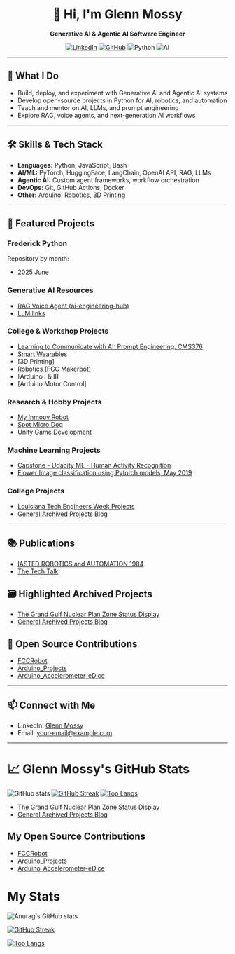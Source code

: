<div align="center">

# 👋 Hi, I'm Glenn Mossy

**Generative AI & Agentic AI Software Engineer**

[![LinkedIn](https://img.shields.io/badge/LinkedIn-Profile-blue?logo=linkedin)](https://www.linkedin.com/in/your-link)
[![GitHub](https://img.shields.io/badge/GitHub-gmossy-181717?logo=github)](https://github.com/gmossy)
![Python](https://img.shields.io/badge/Python-Expert-blue?logo=python)
![AI](https://img.shields.io/badge/AI-Generative%20%26%20Agentic-ff69b4?logo=openai)

</div>

---

## 🚀 What I Do

- Build, deploy, and experiment with Generative AI and Agentic AI systems
- Develop open-source projects in Python for AI, robotics, and automation
- Teach and mentor on AI, LLMs, and prompt engineering
- Explore RAG, voice agents, and next-generation AI workflows

---

## 🛠️ Skills & Tech Stack

- **Languages:** Python, JavaScript, Bash
- **AI/ML:** PyTorch, HuggingFace, LangChain, OpenAI API, RAG, LLMs
- **Agentic AI:** Custom agent frameworks, workflow orchestration
- **DevOps:** Git, GitHub Actions, Docker
- **Other:** Arduino, Robotics, 3D Printing

---

## 🌟 Featured Projects

### Frederick Python
Repository by month:
- [2025 June](https://github.com/gmossy/Frederick_Python/tree/main/2025/June-11)

### Generative AI Resources
- [RAG Voice Agent (ai-engineering-hub)](https://github.com/patchy631/ai-engineering-hub/tree/main/rag-voice-agent)
- [LLM links](genai/llm/llm-README.md)

### College & Workshop Projects
- [Learning to Communicate with AI: Prompt Engineering, CMS376](https://github.com/gmossy/communicating-via-ai)
- [Smart Wearables](https://www.waveshare.com/product/displays/lcd-oled/lcd-oled-3/1.28inch-touch-lcd.htm)
- [3D Printing]
- [Robotics (FCC Makerbot)](https://github.com/gmossy/MKR106)
- [Arduino I & II]
- [Arduino Motor Control]

### Research & Hobby Projects
- [My Inmoov Robot](myhobbies/inmoov/inmoov-README.md)
- [Spot Micro Dog](https://spotmicroai.readthedocs.io/en/latest/)
- Unity Game Development

### Machine Learning Projects
- [Capstone - Udacity ML - Human Activity Recognition](https://github.com/gmossy/human-activity-recognition/blob/master/Human%20Activity%20Recognizer%20A%20Capstone%20Project%20for%20Machine%20Learning%20Nanodegree%20at%20Udacity.pdf)
- [Flower Image classification using Pytorch models, May 2019](https://github.com/gmossy/flower-image-classifier-pytorch)

### College Projects
- [Louisiana Tech Engineers Week Projects](universityprojects/VoiceRecognition/latech-voicerecognition/latech-voice-README.md)
- [General Archived Projects Blog](https://gmossy.wordpress.com/)

---

## 📚 Publications
- [IASTED ROBOTICS and AUTOMATION 1984](publications/iasted/IASTED.pdf)
- [The Tech Talk](publications/iasted/IASTED-2.pdf)

## 🗃️ Highlighted Archived Projects
- [The Grand Gulf Nuclear Plan Zone Status Display](archived_projects/zsd-README.md)
- [General Archived Projects Blog](https://gmossy.wordpress.com/)

## 🤝 Open Source Contributions
- [FCCRobot](https://github.com/gmossy)
- [Arduino_Projects](https://github.com/gmossy)
- [Arduino_Accelerometer-eDice](https://github.com/gmossy/Accelerometer-eDice/blob/master/The%20Arduino%20Dice%20Project.pdf)

---

## 📫 Connect with Me
- LinkedIn: [Glenn Mossy](https://www.linkedin.com/in/gmossy/)
- Email: [your-email@example.com](mailto:your-email@example.com)

---

# 📈 Glenn Mossy's GitHub Stats

![GitHub stats](https://github-readme-stats.vercel.app/api?username=gmossy&show_icons=true&theme=radical)
[![GitHub Streak](http://github-readme-streak-stats.herokuapp.com?user=gmossy&theme=dark&background=000000)](https://git.io/streak-stats)
[![Top Langs](https://github-readme-stats.vercel.app/api/top-langs/?username=gmossy&layout=compact&theme=vision-friendly-dark)](https://github.com/anuraghazra/github-readme-stats)

<!--
**gmossy/gmossy** is a ✨ _special_ ✨ repository because its `README.md` (this file) appears on your GitHub profile.
-->

- [The Grand Gulf Nuclear Plan Zone Status Display](archived_projects/zsd-README.md)
- [General Archived Projects Blog](https://gmossy.wordpress.com/)

## My Open Source Contributions
- [FCCRobot](https://github.com/gmossy)
- [Arduino_Projects](https://github.com/gmossy)
- [Arduino_Accelerometer-eDice](https://github.com/gmossy/Accelerometer-eDice/blob/master/The%20Arduino%20Dice%20Project.pdf)

# My Stats

![Anurag's GitHub stats](https://github-readme-stats.vercel.app/api?username=gmossy&show_icons=true&theme=radical)

[![GitHub Streak](http://github-readme-streak-stats.herokuapp.com?user=gmossy&theme=dark&background=000000)](https://git.io/streak-stats)

[![Top Langs](https://github-readme-stats.vercel.app/api/top-langs/?username=gmossy&layout=compact&theme=vision-friendly-dark)](https://github.com/anuraghazra/github-readme-stats)

<!--
**gmossy/gmossy** is a ✨ _special_ ✨ repository because its `README.md` (this file) appears on your GitHub profile.

Here are some ideas to get you started:

- 🔭 I’m currently working on ... AI and Robotics
- 🌱 I’m currently learning ...
- 👯 I’m looking to collaborate on ...
- 🤔 I’m looking for help with ...
- 💬 Ask me about ... AI,  Robotics, Arduino, 3D printing
- ⚡ Fun fact: ... i'm a jazz pianoist
-->
